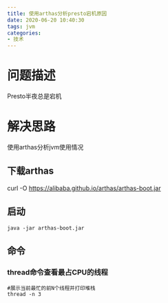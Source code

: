 ```yaml
---
title: 使用arthas分析presto宕机原因
date: 2020-06-20 10:40:30
tags: jvm 
categories: 
- 技术
---
```


 

# 问题描述

Presto半夜总是宕机

# 解决思路

使用arthas分析jvm使用情况

<!--more-->

## 下载arthas

 curl -O https://alibaba.github.io/arthas/arthas-boot.jar 

## 启动

```
java -jar arthas-boot.jar
```

## 命令

### thread命令查看最占CPU的线程

```
#展示当前最忙的前N个线程并打印堆栈
thread -n 3 
```
